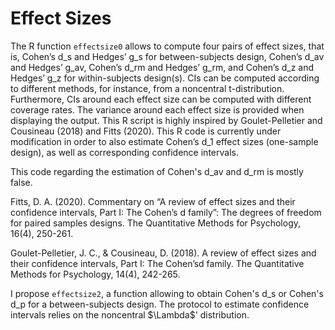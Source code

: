 # Effect Sizes
The R function `effectsize0` allows to compute four pairs of effect sizes, that is, Cohen’s d_s and Hedges’ g_s for between-subjects design, Cohen’s d_av and Hedges’ g_av, Cohen’s d_rm and Hedges’ g_rm, and Cohen’s d_z and Hedges’ g_z for within-subjects design(s). CIs can be computed according to different methods, for instance, from a noncentral t-distribution. Furthermore, CIs around each effect size can be computed with different coverage rates. The variance around each effect size is provided when displaying the output. This R script is highly inspired by Goulet-Pelletier and Cousineau (2018) and Fitts (2020). This R code is currently under modification in order to also estimate Cohen’s d_1 effect sizes (one-sample design), as well as corresponding confidence intervals.

This code regarding the estimation of Cohen's d_av and d_rm is mostly false.


Fitts, D. A. (2020). Commentary on “A review of effect sizes and their confidence intervals, Part I: The Cohen’s d family”: The degrees of freedom for paired samples      designs. The Quantitative Methods for Psychology, 16(4), 250-261.

Goulet-Pelletier, J. C., & Cousineau, D. (2018). A review of effect sizes and their confidence intervals, Part I: The Cohen’sd family. The Quantitative Methods for Psychology, 14(4), 242-265.

I propose `effectsize2`, a function allowing to obtain Cohen's d_s or Cohen's d_p for a between-subjects design. The protocol to estimate confidence intervals relies on the noncentral $\Lambda\$' distribution.
